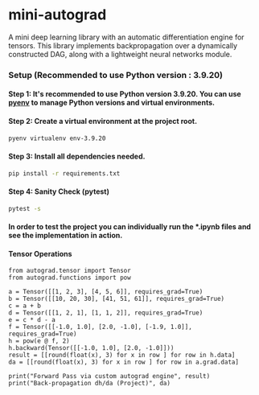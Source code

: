 # mini-autograd
A mini deep learning library with an automatic differentiation engine for tensors. This library implements backpropagation over a dynamically constructed DAG, along with a lightweight neural networks module.

### Setup (Recommended to use Python version : 3.9.20)
#### Step 1: It's recommended to use Python version 3.9.20. You can use [pyenv](https://github.com/pyenv/pyenv) to manage Python versions and virtual environments.

#### Step 2: Create a virtual environment at the project root.
```bash
pyenv virtualenv env-3.9.20
```

#### Step 3: Install all dependencies needed.
```bash
pip install -r requirements.txt
```

#### Step 4: Sanity Check (pytest)
```bash
pytest -s
```

#### In order to test the project you can individually run the *.ipynb files and see the implementation in action.

#### Tensor Operations
```python3
from autograd.tensor import Tensor
from autograd.functions import pow

a = Tensor([[1, 2, 3], [4, 5, 6]], requires_grad=True)
b = Tensor([[10, 20, 30], [41, 51, 61]], requires_grad=True)
c = a + b
d = Tensor([[1, 2, 1], [1, 1, 2]], requires_grad=True)
e = c * d - a
f = Tensor([[-1.0, 1.0], [2.0, -1.0], [-1.9, 1.0]], requires_grad=True)
h = pow(e @ f, 2)
h.backward(Tensor([[-1.0, 1.0], [2.0, -1.0]]))
result = [[round(float(x), 3) for x in row ] for row in h.data]
da = [[round(float(x), 3) for x in row ] for row in a.grad.data]

print("Forward Pass via custom autograd engine", result)
print("Back-propagation dh/da (Project)", da)

```
